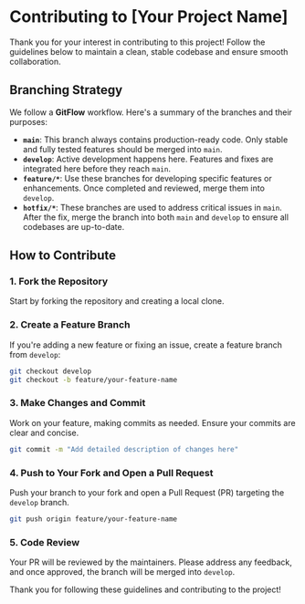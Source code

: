 # Contributing to [Your Project Name]

Thank you for your interest in contributing to this project! Follow the guidelines below to maintain a clean, stable codebase and ensure smooth collaboration.

## Branching Strategy

We follow a **GitFlow** workflow. Here's a summary of the branches and their purposes:

- **`main`**: This branch always contains production-ready code. Only stable and fully tested features should be merged into `main`.
- **`develop`**: Active development happens here. Features and fixes are integrated here before they reach `main`.
- **`feature/*`**: Use these branches for developing specific features or enhancements. Once completed and reviewed, merge them into `develop`.
- **`hotfix/*`**: These branches are used to address critical issues in `main`. After the fix, merge the branch into both `main` and `develop` to ensure all codebases are up-to-date.

## How to Contribute

### 1. Fork the Repository
Start by forking the repository and creating a local clone.

### 2. Create a Feature Branch
If you're adding a new feature or fixing an issue, create a feature branch from `develop`:

```bash
git checkout develop
git checkout -b feature/your-feature-name
```

### 3. Make Changes and Commit
Work on your feature, making commits as needed. Ensure your commits are clear and concise.

```bash
git commit -m "Add detailed description of changes here"
```

### 4. Push to Your Fork and Open a Pull Request
Push your branch to your fork and open a Pull Request (PR) targeting the `develop` branch.

```bash
git push origin feature/your-feature-name
```

### 5. Code Review
Your PR will be reviewed by the maintainers. Please address any feedback, and once approved, the branch will be merged into `develop`.

Thank you for following these guidelines and contributing to the project!
